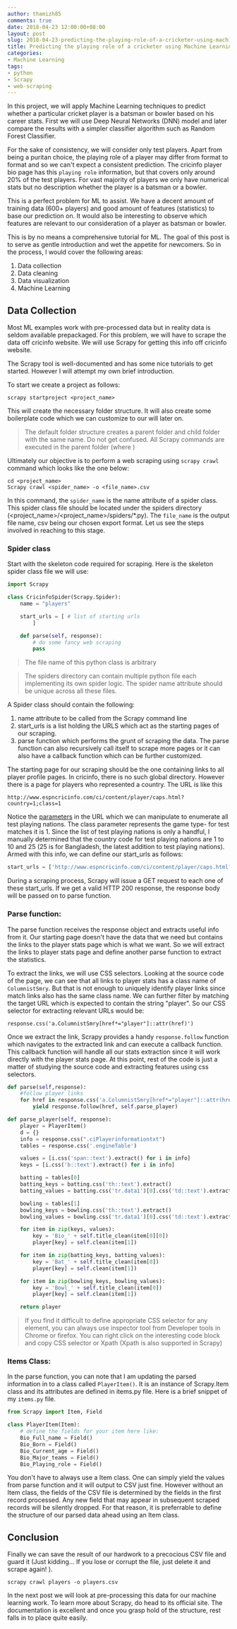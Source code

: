 ```yaml
---
author: thamizh85
comments: true
date: 2018-04-23 12:00:00+08:00
layout: post
slug: 2018-04-23-predicting-the-playing-role-of-a-cricketer-using-machine-learning-part-1
title: Predicting the playing role of a cricketer using Machine Learning
categories:
- Machine Learning
tags:
- python
- Scrapy
- web-scraping
---
```


In this project, we will apply Machine Learning techniques to predict whether a particular cricket player is a batsman or bowler based on his career stats. First we will use Deep Neural Networks (DNN) model and later compare the results with a simpler classifier algorithm such as Random Forest Classifier.

For the sake of consistency, we will consider only test players. Apart from being a puritan choice, the playing role of a player may differ from format to format and so we can't expect a consistent prediction. The cricinfo player bio page has this `playing role` information, but that covers only around 20% of the test players. For vast majority of players we only have numerical stats but no description whether the player is a batsman or a bowler. 

This is a perfect problem for ML to assist. We have a decent amount of training data (600+ players) and good amount of features (statistics) to base our prediction on. It would also be interesting to observe which features are relevant to our consideration of a player as batsman or bowler.

This is by no means a comprehensive tutorial for ML. The goal of this post is to serve as gentle introduction and wet the appetite for newcomers. So in the process, I would cover the following areas:

1. Data collection
2. Data cleaning
3. Data visualization
4. Machine Learning


## Data Collection 
Most ML examples work with pre-processed data but in reality data is seldom available prepackaged. For this problem, we will have to scrape the data off cricinfo website. We will use Scrapy for getting this info off cricinfo website.

The Scrapy tool is well-documented and has some nice tutorials to get started. However I will attempt my own brief introduction. 

To start we create a project as follows:

    scrapy startproject <project_name>

This will create the necessary folder structure. It will also create some boilerplate code which we can customize to our will later on.

> The default folder structure creates a parent folder and child folder with the same name. Do not get confused. All Scrapy commands are executed in the parent folder (where )

Ultimately our objective is to perform a web scraping using `scrapy crawl` command which looks like the one below:

    cd <project_name>
    Scrapy crawl <spider_name> -o <file_name>.csv

In this command, the `spider_name` is the name attribute of a spider class. This spider class file should be located under the spiders directory (<project_name>/<project_name>/spiders/*.py). The `file_name` is the output file name, csv being our chosen export format. Let us see the steps involved in reaching to this stage.

### Spider class
Start with the skeleton code required for scraping. Here is the skeleton spider class file we will use:

```python
import Scrapy

class CricinfoSpider(Scrapy.Spider):
    name = "players"

    start_urls = [ # list of starting urls
        ]

    def parse(self, response):
        # do some fancy web scraping
        pass
```

> The file name of this python class is arbitrary

> The spiders directory can contain multiple python file each implementing its own spider logic. The spider name attribute should be unique across all these files.

A Spider class should contain the following:
1. name attribute to be called from the Scrapy command line
2. start_urls is a list holding the URLS which act as the starting pages of our scraping.
3. parse function which performs the grunt of scraping the data. The parse function can also recursively call itself to scrape more pages or it can also have a callback function which can be further customized.

The starting page for our scraping should be the one containing links to all player profile pages. In cricinfo, there is no such global directory. However there is a page for players who represented a country. The URL is like this 

    http://www.espncricinfo.com/ci/content/player/caps.html?country=1;class=1

Notice the [parameters](http://www.ronstauffer.com/blog/understanding-a-url/) in the URL which we can manipulate to enumerate all test playing nations. The class parameter represents the game type- for test matches it is 1. Since the list of test playing nations is only a handful, I manually determined that the country code for test playing nations are 1 to 10 and 25 (25 is for Bangladesh, the latest addition to test playing nations). Armed with this info, we can define our start_urls as follows:

```python
start_urls = ['http://www.espncricinfo.com/ci/content/player/caps.html?country={0};class=1'.format(str(x)) for x in list(range(1,10))+[25]]
```

During a scraping process, Scrapy will issue a GET request to each one of these start_urls. If we get a valid HTTP 200 response, the response body will be passed on to parse function. 

### Parse function:
The parse function receives the response object and extracts useful info from it. Our starting page doesn't have the data that we need but contains the links to the player stats page which is what we want. So we will extract the links to player stats page and define another parse function to extract the statistics. 

To extract the links, we will use CSS selectors. Looking at the source code of the page, we can see that all links to player stats has a class name of `ColumnistSmry`. But that is not enough to uniquely identify player links since match links also has the same class name. We can further filter by matching the target URL which is expected to contain the string "player". So our CSS selector for extracting relevant URLs would be:

    response.css('a.ColumnistSmry[href*="player"]::attr(href)') 

Once we extract the link, Scrapy provides a handy `response.follow` function which navigates to the extracted link and can execute a callback function. This callback function will handle all our stats extraction since it will work directly with the player stats page. At this point, rest of the code is just a matter of studying the source code and extracting features using css selectors.


```python
def parse(self,response):
    #follow player links
    for href in response.css('a.ColumnistSmry[href*="player"]::attr(href)'):
        yield response.follow(href, self.parse_player)

def parse_player(self, response):
    player = PlayerItem()
    d = {}
    info = response.css(".ciPlayerinformationtxt")
    tables = response.css('.engineTable')

    values = [i.css('span::text').extract() for i in info]
    keys = [i.css('b::text').extract() for i in info]

    batting = tables[0]
    batting_keys = batting.css('th::text').extract()
    batting_values = batting.css('tr.data1')[0].css('td::text').extract()[-len(batting_keys):]

    bowling = tables[1]
    bowling_keys = bowling.css('th::text').extract()
    bowling_values = bowling.css('tr.data1')[0].css('td::text').extract()[-len(bowling_keys):]

    for item in zip(keys, values):
        key = 'Bio_' + self.title_clean(item[0][0])
        player[key] = self.clean(item[1])

    for item in zip(batting_keys, batting_values):
        key = 'Bat_' + self.title_clean(item[0])
        player[key] = self.clean(item[1])

    for item in zip(bowling_keys, bowling_values):
        key = 'Bowl_' + self.title_clean(item[0])
        player[key] = self.clean(item[1])

    return player
```


> If you find it difficult to define appropriate CSS selector for any element, you can always use inspector tool from Developer tools in Chrome or firefox. You can right click on the interesting code block and copy CSS selector or Xpath (Xpath is also supported in Scrapy) 

### Items Class:
In the parse function, you can note that I am updating the parsed information in to a class called `PlayerItem()`. It is an instance of Scrapy.Item class and its attributes are defined in items.py file. Here is a brief snippet of my `items.py` file.

```python
from Scrapy import Item, Field

class PlayerItem(Item):
    # define the fields for your item here like:
    Bio_Full_name = Field()
    Bio_Born = Field()
    Bio_Current_age = Field()
    Bio_Major_teams = Field()
    Bio_Playing_role = Field()
```

You don't have to always use a Item class. One can simply yield the values from parse function and it will output to CSV just fine. However without an Item class, the fields of the CSV file is determined by the fields in the first record processed. Any new field that may appear in subsequent scraped records will be silently dropped. For that reason, it is preferrable to define the structure of our parsed data ahead using an Item class.

## Conclusion
Finally we can save the result of our hardwork to a precocious CSV file and guard it (Just kidding... If you lose or corrupt the file, just delete it and scrape again! ).

    scrapy crawl players -o players.csv

In the next post we will look at pre-processing this data for our machine learning work. To learn more about Scrapy, do head to its official site. The documentation is excellent and once you grasp hold of the structure, rest falls in to place quite easily. 
